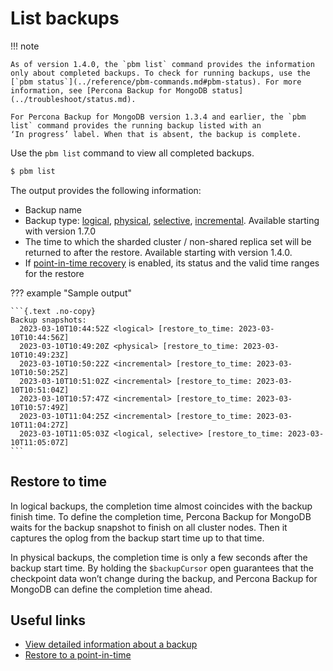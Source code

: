 # List backups

!!! note

    As of version 1.4.0, the `pbm list` command provides the information only about completed backups. To check for running backups, use the [`pbm status`](../reference/pbm-commands.md#pbm-status). For more information, see [Percona Backup for MongoDB status](../troubleshoot/status.md).

    For Percona Backup for MongoDB version 1.3.4 and earlier, the `pbm list` command provides the running backup listed with an
    ‘In progress’ label. When that is absent, the backup is complete.

Use the `pbm list` command to view all completed backups. 

```{.bash data-prompt="$"}
$ pbm list
```

The output provides the following information:

* Backup name 
* Backup type: [logical](../features/logical.md), [physical](../features/physical.md), [selective](../features/selective-backup.md), [incremental](../features/incremental-backup.md). Available starting with version 1.7.0 
* The time to which the sharded cluster / non-shared replica set will be returned to after the restore. Available starting with version 1.4.0.
* If [point-in-time recovery](../features/point-in-time-recovery.md) is enabled, its status and the valid time ranges for the restore

??? example "Sample output"

    ```{.text .no-copy}
    Backup snapshots:
      2023-03-10T10:44:52Z <logical> [restore_to_time: 2023-03-10T10:44:56Z]
      2023-03-10T10:49:20Z <physical> [restore_to_time: 2023-03-10T10:49:23Z]
      2023-03-10T10:50:22Z <incremental> [restore_to_time: 2023-03-10T10:50:25Z]
      2023-03-10T10:51:02Z <incremental> [restore_to_time: 2023-03-10T10:51:04Z]
      2023-03-10T10:57:47Z <incremental> [restore_to_time: 2023-03-10T10:57:49Z]
      2023-03-10T11:04:25Z <incremental> [restore_to_time: 2023-03-10T11:04:27Z]
      2023-03-10T11:05:03Z <logical, selective> [restore_to_time: 2023-03-10T11:05:07Z]
    ```

## Restore to time

In logical backups, the completion time almost coincides with the backup finish time. To define the completion time, Percona Backup for MongoDB waits for the backup snapshot to finish on all cluster nodes. Then it captures the oplog from the backup start time up to that time.

In physical backups, the completion time is only a few seconds after the backup start time. By holding the `$backupCursor` open guarantees that the checkpoint data won’t change during the backup, and Percona Backup for MongoDB can define the completion time ahead.


## Useful links

* [View detailed information about a backup](describe-backup.md)
* [Restore to a point-in-time](pitr-physical.md)